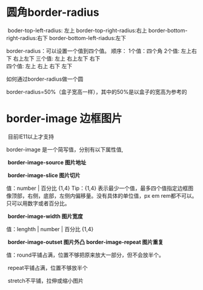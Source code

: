 # 圆角border-radius

​	boder-top-left-radius: 左上
	border-top-right-radius:右上
	border-bottom-right-radius:右下
	border-bottom-left-riadus:左下	

border-radius：可以设置一个值到四个值。
	顺序：
		1个值：四个角
		2个值: 左上右下 	右上左下
		三个值:  左上	  	右上左下  	右下 	
		四个值: 左上		 右上	  右下	  左下 	

如何通过border-radius做一个圆

border-radius=50%（盒子宽高一样），其中的50%是以盒子的宽高为参考的

# border-image 边框图片

​	目前IE11以上才支持	

border-image 是一个简写值，分别有以下属性值,

​	**border-image-source	图片地址**

​	**border-image-slice   图片切片**

值：number  | 百分比  {1,4}
	Tip：{1,4} 表示最少一个值，最多四个值指定边框图像顶部，右侧，底部，左侧内偏移量。没有具体的单位值，px em rem都不可以。只可以用数字或者百分比。

​		**border-image-width  图片宽度**

值：lenghth | number | 百分比 {1,4}

​		**border-image-outset  图片外凸**
		**border-image-repeat  图片重复**

值：round平铺占满，位置不够把原来放大一部分，但不会放半个。

​	repeat平铺占满，位置不够放半个

​	stretch不平铺，拉伸或缩小图片 